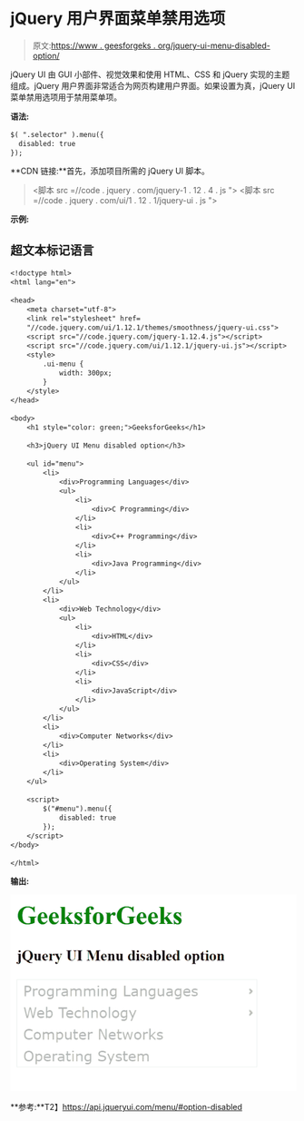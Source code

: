 # jQuery 用户界面菜单禁用选项

> 原文:[https://www . geesforgeks . org/jquery-ui-menu-disabled-option/](https://www.geeksforgeeks.org/jquery-ui-menu-disabled-option/)

jQuery UI 由 GUI 小部件、视觉效果和使用 HTML、CSS 和 jQuery 实现的主题组成。jQuery 用户界面非常适合为网页构建用户界面。如果设置为真，jQuery UI 菜单禁用选项用于禁用菜单项。

**语法:**

```
$( ".selector" ).menu({
  disabled: true
});
```

**CDN 链接:**首先，添加项目所需的 jQuery UI 脚本。

> <link rel="”stylesheet”" href="”//code.jquery.com/ui/1.12.1/themes/smoothness/jquery-ui.css”">
> <脚本 src =//code . jquery . com/jquery-1 . 12 . 4 . js "></脚本>
> <脚本 src =//code . jquery . com/ui/1 . 12 . 1/jquery-ui . js "></脚本>

**示例:**

## 超文本标记语言

```
<!doctype html>
<html lang="en">

<head>
    <meta charset="utf-8">
    <link rel="stylesheet" href=
    "//code.jquery.com/ui/1.12.1/themes/smoothness/jquery-ui.css">
    <script src="//code.jquery.com/jquery-1.12.4.js"></script>
    <script src="//code.jquery.com/ui/1.12.1/jquery-ui.js"></script>
    <style>
        .ui-menu {
            width: 300px;
        }
    </style>
</head>

<body>
    <h1 style="color: green;">GeeksforGeeks</h1>

    <h3>jQuery UI Menu disabled option</h3>

    <ul id="menu">
        <li>
            <div>Programming Languages</div>
            <ul>
                <li>
                    <div>C Programming</div>
                </li>
                <li>
                    <div>C++ Programming</div>
                </li>
                <li>
                    <div>Java Programming</div>
                </li>
            </ul>
        </li>
        <li>
            <div>Web Technology</div>
            <ul>
                <li>
                    <div>HTML</div>
                </li>
                <li>
                    <div>CSS</div>
                </li>
                <li>
                    <div>JavaScript</div>
                </li>
            </ul>
        </li>
        <li>
            <div>Computer Networks</div>
        </li>
        <li>
            <div>Operating System</div>
        </li>
    </ul>

    <script>
        $("#menu").menu({
            disabled: true
        });
    </script>
</body>

</html>
```

**输出:**

![](img/e56ee490d234c85571a3197d72210a23.png)

**参考:**T2】https://api.jqueryui.com/menu/#option-disabled